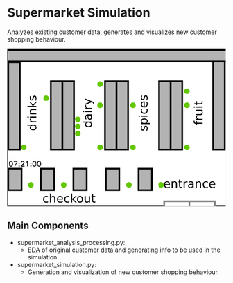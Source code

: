 # Supermarket Simulation
Analyzes existing customer data, generates and visualizes new customer shopping behaviour.

![](example.gif)

## Main Components
- supermarket_analysis_processing.py:
  - EDA of original customer data and generating info to be used in the simulation.
- supermarket_simulation.py:
  - Generation and visualization of new customer shopping behaviour.
